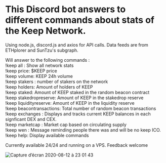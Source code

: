 # This Discord bot answers to different commands about stats of the Keep Network.

Using node.js, discord.js and axios for API calls.
Data feeds are from ETHplorer and SunTzu's subgraph.

Will answer to the following commands :\
!keep all : Show all network stats\
!keep price: $KEEP price\
!keep volume: KEEP 24h volume \
!keep stakers : number of stakers on the network \
!keep holders: Amount of holders of KEEP \
!keep staked: Amount of KEEP staked in the random beacon contract \
!keep stakedropreserve: Amount of KEEP in the stakedrop reserve \
!keep liquidityreserve: Amount of KEEP in the liquidity reserve \
!keep beacontransactions: Total number of random beacon transactions \
!keep exchanges : Displays and tracks current KEEP balances in each signficant DEX and CEX. \
!keep marketcap : Market cap based on circulating supply \
!keep wen : Message reminding people there was and will be no keep ICO. \
!keep help: Display available commands 

Currently available 24/24 and running on a VPS. Feedback welcome

![Capture d’écran 2020-08-12 à 23 01 43](https://user-images.githubusercontent.com/64177189/90090069-18d40a80-dcf1-11ea-9555-9c22ca9456c6.png)
